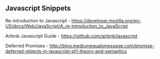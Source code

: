 Javascript Snippets
-------------------

Re-introduction to Javascript - https://developer.mozilla.org/en-US/docs/Web/JavaScript/A_re-introduction_to_JavaScript

Airbnb Javascript Guide - https://github.com/airbnb/javascript

Deferred Promises - http://blog.mediumequalsmessage.com/promise-deferred-objects-in-javascript-pt1-theory-and-semantics
